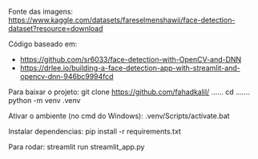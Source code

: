 Fonte das imagens: https://www.kaggle.com/datasets/fareselmenshawii/face-detection-dataset?resource=download

Código baseado em:
 - https://github.com/sr6033/face-detection-with-OpenCV-and-DNN
 - https://drlee.io/building-a-face-detection-app-with-streamlit-and-opencv-dnn-946bc9994fcd

 
Para baixar o projeto:
        git clone https://github.com/fahadkalil/ ......
        cd .......
        python -m venv .venv

Ativar o ambiente (no cmd do Windows):
        .venv/Scripts/activate.bat

Instalar dependencias:
        pip install -r requirements.txt

Para rodar:
        streamlit run streamlit_app.py